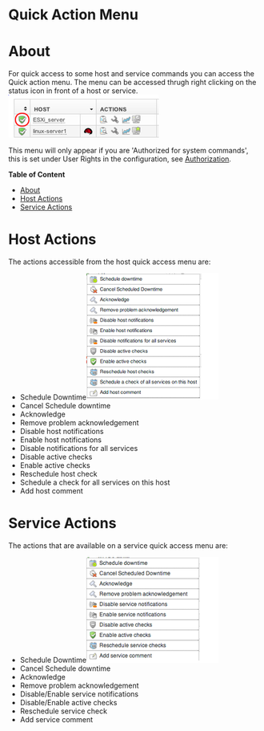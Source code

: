 # Quick Action Menu

# About

For quick access to some host and service commands you can access the Quick action menu.
The menu can be accessed thrugh right clicking on the status icon in front of a host or service.
 ![](attachments/16482311/16679023.png)

This menu will only appear if you are 'Authorized for system commands', this is set under User Rights in the configuration, see [Authorization](Authorization).

**Table of Content**

-   [About](#QuickActionMenu-About)
-   [Host Actions](#QuickActionMenu-HostActions)
-   [Service Actions](#QuickActionMenu-ServiceActions)

# Host Actions

The actions accessible from the host quick access menu are: 

-   Schedule Downtime![](attachments/16482311/16679037.png)
-   Cancel Schedule downtime
-   Acknowledge
-   Remove problem acknowledgement
-   Disable host notifications
-   Enable host notifications
-   Disable notifications for all services
-   Disable active checks
-   Enable active checks
-   Reschedule host check
-   Schedule a check for all services on this host
-   Add host comment

# Service Actions

The actions that are available on a service quick access menu are:

-   Schedule Downtime![](attachments/16482311/16679024.png)
-   Cancel Schedule downtime
-   Acknowledge
-   Remove problem acknowledgement
-   Disable/Enable service notifications
-   Disable/Enable active checks
-   Reschedule service check
-   Add service comment

